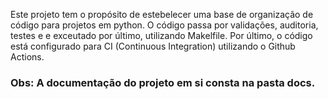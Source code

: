 
Este projeto tem o propósito de estebelecer uma base de organização de código para projetos em python.
O código passa por validações, auditoria, testes e e exceutado por último, utilizando Makelfile.
Por último, o código está configurado para CI (Continuous Integration) utilizando o Github Actions.

### Obs: A documentação do projeto em si consta na pasta docs.
